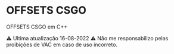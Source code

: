 # OFFSETS CSGO 
 OFFSETS CSGO em C++

⚠️ Ultima atualização 16-08-2022
⚠️ Não me responsabilizo pelas proibições de VAC em caso de uso incorreto.
